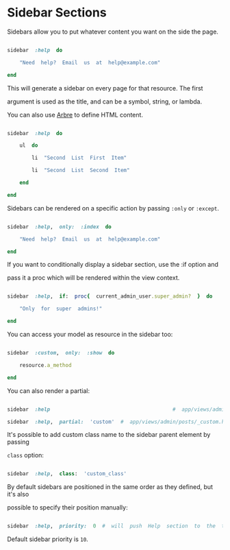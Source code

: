 #  Sidebar  Sections



Sidebars  allow  you  to  put  whatever  content  you  want  on  the  side  the  page.



```ruby

sidebar  :help  do

    "Need  help?  Email  us  at  help@example.com"

end

```



This  will  generate  a  sidebar  on  every  page  for  that  resource.  The  first

argument  is  used  as  the  title,  and  can  be  a  symbol,  string,  or  lambda.



You  can  also  use  [Arbre](https://github.com/activeadmin/arbre)  to  define  HTML  content.



```ruby

sidebar  :help  do

    ul  do

        li  "Second  List  First  Item"

        li  "Second  List  Second  Item"

    end

end

```



Sidebars  can  be  rendered  on  a  specific  action  by  passing  `:only`  or  `:except`.



```ruby

sidebar  :help,  only:  :index  do

    "Need  help?  Email  us  at  help@example.com"

end

```



If  you  want  to  conditionally  display  a  sidebar  section,  use  the  :if  option  and

pass  it  a  proc  which  will  be  rendered  within  the  view  context.



```ruby

sidebar  :help,  if:  proc{  current_admin_user.super_admin?  }  do

    "Only  for  super  admins!"

end

```



You  can  access  your  model  as  resource  in  the  sidebar  too:



```ruby

sidebar  :custom,  only:  :show  do

    resource.a_method

end

```



You  can  also  render  a  partial:



```ruby

sidebar  :help                                        #  app/views/admin/posts/_help_sidebar.html.erb

sidebar  :help,  partial:  'custom'  #  app/views/admin/posts/_custom.html.erb

```



It's  possible  to  add  custom  class  name  to  the  sidebar  parent  element  by  passing

`class`  option:



```ruby

sidebar  :help,  class:  'custom_class'

```



By  default  sidebars  are  positioned  in  the  same  order  as  they  defined,  but  it's  also

possible  to  specify  their  position  manually:



```ruby

sidebar  :help,  priority:  0  #  will  push  Help  section  to  the  top  (above  default  Filters  section)

```



Default  sidebar  priority  is  `10`.

